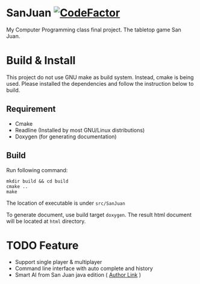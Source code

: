 # SanJuan [![CodeFactor](https://www.codefactor.io/Content/badges/APlus.svg)](https://www.codefactor.io/repository/github/jw910731/sanjuan/overview/main)
My Computer Programming class final project. The tabletop game San Juan.

# Build & Install
This project do not use GNU make as build system. Instead, cmake is being used.
Please installed the dependencies and follow the instruction below to build.
## Requirement
- Cmake
- Readline (Installed by most GNU/Linux distributions)
- Doxygen (for generating documentation)

## Build
Run following command:
```shell
mkdir build && cd build
cmake ..
make
```
The location of executable is under `src/SanJuan`

To generate document, use build target `doxygen`.
The result html document will be located at `html` directory.

# TODO Feature
- Support single player & multiplayer
- Command line interface with auto complete and history
- Smart AI from San Juan java edition \( [Author Link](http://www.compoundeye.net/jsanjuan/download.html) \)
